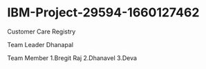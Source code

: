 # IBM-Project-29594-1660127462
Customer Care Registry

Team Leader
Dhanapal

Team Member
1.Bregit Raj
2.Dhanavel
3.Deva
